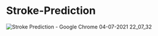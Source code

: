 # Stroke-Prediction

![Stroke Prediction - Google Chrome 04-07-2021 22_07_32](https://user-images.githubusercontent.com/55401423/138034759-592f8136-ce20-4bbc-854a-c3a2b641a058.png)
